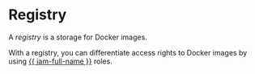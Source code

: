 # Registry

A _registry_ is a storage for Docker images.

With a registry, you can differentiate access rights to Docker images by using [{{ iam-full-name }}](../../iam/) roles.